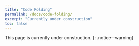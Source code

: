 ```yaml
---
title: "Code Folding"
permalink: /docs/code-folding/
excerpt: "Currently under construction"
toc: false
---
```


This page is currently under construction.
{: .notice--warning}

